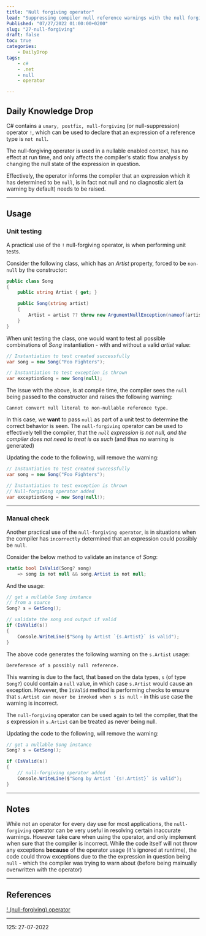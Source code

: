 ```yaml
---
title: "Null forgiving operator"
lead: "Suppressing compiler null reference warnings with the null forgiving operator"
Published: "07/27/2022 01:00:00+0200"
slug: "27-null-forgiving"
draft: false
toc: true
categories:
    - DailyDrop
tags:
    - c#
    - .net
    - null
    - operator

---
```


## Daily Knowledge Drop

C# contains a `unary, postfix, null-forgiving` (or null-suppression) operator `!`, which can be used to declare that an expression of a reference type is `not null`.

The null-forgiving operator is used in a nullable enabled context, has no effect at run time, and only affects the compiler's static flow analysis by changing the null state of the expression in question.

Effectively, the operator informs the compiler that an expression which it has determined to be `null`, is in fact not null and no diagnostic alert (a warning by default) needs to be raised.

---

## Usage

### Unit testing

A practical use of the `!` null-forgiving operator, is when performing unit tests.

Consider the following class, which has an _Artist_ property, forced to be `non-null` by the constructor:

``` csharp
public class Song
{
    public string Artist { get; }

    public Song(string artist)
    {
        Artist = artist ?? throw new ArgumentNullException(nameof(artist));
    }
}
```

When unit testing the class, one would want to test all possible combinations of _Song_ instantiation - with and without a valid _artist_ value:

``` csharp
// Instantiation to test created successfully
var song = new Song("Foo Fighters");

// Instantiation to test exception is thrown
var exceptionSong = new Song(null);
```

The issue with the above, is at compile time, the compiler sees the `null` being passed to the constructor and raises the following warning:

``` terminal
Cannot convert null literal to non-nullable reference type.
```

In this case, we **want** to pass `null` as part of a unit test to determine the correct behavior is seen. The `null-forgiving` operator can be used to effectively tell the compiler, that the _`null` expression is not null, and the compiler does not need to treat is as such_ (and thus no warning is generated)

Updating the code to the following, will remove the warning:

``` csharp
// Instantiation to test created successfully
var song = new Song("Foo Fighters");

// Instantiation to test exception is thrown
// Null-forgiving operator added
var exceptionSong = new Song(null!);
```


---

### Manual check

Another practical use of the `null-forgiving operator`, is in situations when the compiler has `incorrectly` determined that an expression could possibly be `null`.

Consider the below method to validate an instance of _Song_:

``` csharp
static bool IsValid(Song? song)
    => song is not null && song.Artist is not null;
```

And the usage:

``` csharp
// get a nullable Song instance 
// from a source
Song? s = GetSong();

// validate the song and output if valid
if (IsValid(s))
{
    Console.WriteLine($"Song by Artist `{s.Artist}` is valid");
}
```

The above code generates the following warning on the `s.Artist` usage:

``` terminal
Dereference of a possibly null reference.
```

This warning is due to the fact, that based on the data types, `s` (of type `Song?`) could contain a `null` value, in which case `s.Artist` would cause an exception. However, the `IsValid` method is performing checks to ensure that `s.Artist can never be invoked when s is null` - in this use case the warning is incorrect.

The `null-forgiving` operator can be used again to tell the compiler, that the _s_ expression in `s.Artist` can be treated as never being null.

Updating the code to the following, will remove the warning:

``` csharp
// get a nullable Song instance
Song? s = GetSong();

if (IsValid(s))
{
    // null-forgiving operator added
    Console.WriteLine($"Song by Artist `{s!.Artist}` is valid");
}
```

---

## Notes

While not an operator for every day use for most applications, the `null-forgiving` operator can be very useful in resolving certain inaccurate warnings. However take care when using the operator, and only implement when sure that the compiler is incorrect. While the code itself will not throw any exceptions **because** of the operator usage (it's ignored at runtime), the code could throw exceptions due to the the expression in question being `null` - which the compiler was trying to warn about (before being mainually overwritten with the operator)

---

## References

[! (null-forgiving) operator](https://docs.microsoft.com/en-us/dotnet/csharp/language-reference/operators/null-forgiving)   

---

<?# DailyDrop ?>125: 27-07-2022<?#/ DailyDrop ?>
